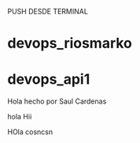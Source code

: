 
PUSH DESDE TERMINAL

# devops_riosmarko
# devops_api1

Hola hecho por Saul Cardenas

hola
Hii

HOla
cosncsn

